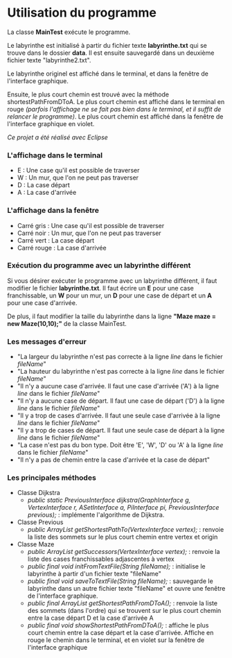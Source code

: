 <h1>Utilisation du programme</h1>
<p>La classe <b>MainTest</b> exécute le programme.</p>
<p>Le labyrinthe est initialisé à partir du fichier texte <b>labyrinthe.txt</b> qui se trouve dans le dossier <b>data</b>. Il est ensuite sauvegardé dans un deuxième fichier texte "labyrinthe2.txt".</p>
<p>Le labyrinthe originel est affiché dans le terminal, et dans la fenêtre de l'interface graphique.</p>
<p>Ensuite, le plus court chemin est trouvé avec la méthode shortestPathFromDToA. Le plus court chemin est affiché dans le terminal en rouge <i>(parfois l'affichage ne se fait pas bien dans le terminal, et il suffit de relancer le programme)</i>. Le plus court chemin est affiché dans la fenêtre de l'interface graphique en violet.</p>
<p><i>Ce projet a été réalisé avec Eclipse</i></p>

<h3>L'affichage dans le terminal</h3>
<ul>
<li>E : Une case qu'il est possible de traverser</li>
<li>W : Un mur, que l'on ne peut pas traverser</li>
<li>D : La case départ</li>
<li>A : La case d'arrivée</li>
</ul>

<h3>L'affichage dans la fenêtre</h3>
<ul>
<li>Carré gris : Une case qu'il est possible de traverser</li>
<li>Carré noir : Un mur, que l'on ne peut pas traverser</li>
<li>Carré vert : La case départ</li>
<li>Carré rouge : La case d'arrivée</li>
</ul>
<h3>Exécution du programme avec un labyrinthe différent</h3>
<p>Si vous désirer exécuter le programme avec un labyrinthe différent, il faut modifier le fichier <b>labyrinthe.txt</b>. Il faut écrire un <b>E</b> pour une case franchissable, un <b>W</b> pour un mur, un <b>D</b> pour une case de départ et un <b>A</b> pour une case d'arrivée.</p>
<p>De plus, il faut modifier la taille du labyrinthe dans la ligne <b>"Maze maze = new Maze(10,10);"</b> de la classe MainTest.</p>

<h3>Les messages d'erreur</h3>
<ul>
<li>"La largeur du labyrinthe n'est pas correcte à la ligne <i>line</i> dans le fichier <i>fileName</i>"</li>
<li>"La hauteur du labyrinthe n'est pas correcte à la ligne <i>line</i> dans le fichier <i>fileName</i>"</li>
<li>"Il n'y a aucune case d'arrivée. Il faut une case d'arrivée ('A') à la ligne <i>line</i> dans le fichier <i>fileName</i>"</li>
<li>"Il n'y a aucune case de départ. Il faut une case de départ ('D') à la ligne <i>line</i> dans le fichier <i>fileName</i>"</li>
<li>"Il y a trop de cases d'arrivée. Il faut une seule case d'arrivée à la ligne <i>line</i> dans le fichier <i>fileName</i>"</li>
<li>"Il y a trop de cases de départ. Il faut une seule case de départ à la ligne <i>line</i> dans le fichier <i>fileName</i>"</li>
<li>"La case n'est pas du bon type. Doit être 'E', 'W', 'D' ou 'A' à la ligne <i>line</i> dans le fichier <i>fileName</i>"</li>
<li>"Il n'y a pas de chemin entre la case d'arrivée et la case de départ"</li>
</ul>

<h3>Les principales méthodes</h3>
<ul>
<li>Classe Dijkstra
<ul>
<li><i>public static PreviousInterface dijkstra(GraphInterface g, VertexInterface r, ASetInterface a, PiInterface pi, PreviousInterface previous);</i> : implémente l'algorithme de Dijkstra.</li>
</ul>
</li>
<li>Classe Previous
<ul>
<li><i>public ArrayList<VertexInterface> getShortestPathTo(VertexInterface vertex);</i> : renvoie la liste des sommets sur le plus court chemin entre vertex et origin</li>
</ul>
</li>
<li>Classe Maze
<ul>
<li><i>public ArrayList<VertexInterface> getSuccessors(VertexInterface vertex);</i> : renvoie la liste des cases franchissables adjascentes à vertex</li>
<li><i>public final void initFromTextFile(String fileName);</i> : initialise le labyrinthe à partir d'un fichier texte "fileName"</li>
<li><i>public final void saveToTextFile(String fileName);</i> : sauvegarde le labyrinthe dans un autre fichier texte "fileName" et ouvre une fenêtre de l'interface graphique.</li>
<li><i>public final ArrayList<VertexInterface> getShortestPathFromDToA();</i> : renvoie la liste des sommets (dans l'ordre) qui se trouvent sur le plus court chemin entre la case départ D et la case d'arrivée A</li>
<li><i>public final void showShortestPathFromDToA();</i> : affiche le plus court chemin entre la case départ et la case d'arrivée. Affiche en rouge le chemin dans le terminal, et en violet sur la fenêtre de l'interface graphique</li>
</ul>
</li>
</ul>
